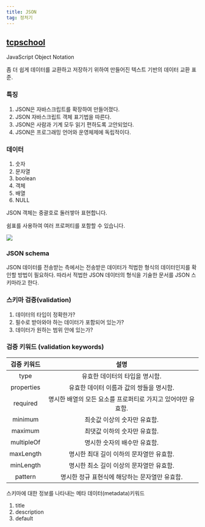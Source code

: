 ```yaml
---
title: JSON
tag: 정처기
---
```




## [tcpschool](http://tcpschool.com/json/intro)

JavaScript Object Notation

좀 더 쉽게 데이터를 교환하고 저장하기 위하여 만들어진 텍스트 기반의 데이터 교환 표준.

### 특징

1. JSON은 자바스크립트를 확장하여 만들어졌다.
2. JSON 자바스크립트 객체 표기법을 따른다.
3. JSON은 사람과 기계 모두 읽기 편하도록 고안되었다.
4. JSON은 프로그래밍 언어와 운영체제에 독립적이다.

### 데이터

1. 숫자
2. 문자열
3. boolean
4. 객체 
5. 배열
6. NULL

JSON 객체는 중괄호로 둘러쌓아 표현합니다.

쉼표를 사용하여 여러 프로퍼티를 포함할 수 있습니다.

![](http://tcpschool.com/lectures/img_json_object.png)

### JSON schema

JSON 데이터를 전송받는 측에서는 전송받은 데이터가 적법한 형식의 데이터인지를 확인할 방법이 필요하다. 따라서 적법한 JSON 데이터의 형식을 기술한 문서를 JSON 스키마라고 한다.

### 스키마 검증(validation)

1. 데이터의 타입이 정확한가?
2. 필수로 받아와야 하는 데이터가 포함되어 있는가?
3. 데이터가 원하는 범위 안에 있는가?

### 검증 키워드 (validation keywords)

| 검증 키워드 |                             설명                             |
| :---------: | :----------------------------------------------------------: |
|    type     |                유효한 데이터의 타입을 명시함.                |
| properties  |           유효한 데이터 이름과 값의 쌍들을 명시함.           |
|  required   | 명시한 배열의 모든 요소를 프로퍼티로 가지고 있어야만 유효함. |
|   minimum   |                 최솟값 이상의 숫자만 유효함.                 |
|   maximum   |                 최댓값 이하의 숫자만 유효함.                 |
| multipleOf  |                 명시한 숫자의 배수만 유효함.                 |
|  maxLength  |           명시한 최대 길이 이하의 문자열만 유효함.           |
|  minLength  |           명시한 최소 길이 이상의 문자열만 유효함.           |
|   pattern   |        명시한 정규 표현식에 해당하는 문자열만 유효함.        |

 스키마에 대한 정보를 나타내는 메타 데이터(metadata)키워드

1. title
2. description
3. default




